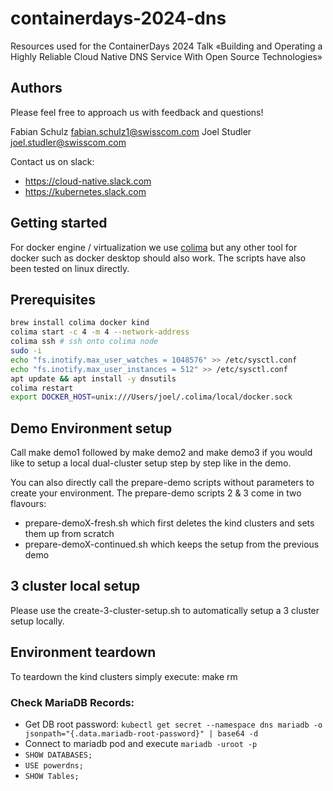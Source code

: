 # containerdays-2024-dns

Resources used for the ContainerDays 2024 Talk «Building and Operating a Highly Reliable Cloud Native DNS Service With Open Source Technologies»

## Authors

Please feel free to approach us with feedback and questions!

Fabian Schulz <fabian.schulz1@swisscom.com>
Joel Studler <joel.studler@swisscom.com>

Contact us on slack:

- <https://cloud-native.slack.com>
- <https://kubernetes.slack.com>

## Getting started

For docker engine / virtualization we use [colima](https://github.com/abiosoft/colima) but any other tool for docker such as docker desktop should also work.
The scripts have also been tested on linux directly.

## Prerequisites

```bash
brew install colima docker kind
colima start -c 4 -m 4 --network-address
colima ssh # ssh onto colima node
sudo -i
echo "fs.inotify.max_user_watches = 1048576" >> /etc/sysctl.conf
echo "fs.inotify.max_user_instances = 512" >> /etc/sysctl.conf
apt update && apt install -y dnsutils
colima restart
export DOCKER_HOST=unix:///Users/joel/.colima/local/docker.sock
```

## Demo Environment setup

Call make demo1 followed by make demo2 and make demo3 if you would like to setup a local dual-cluster setup step by step like in the demo.

You can also directly call the prepare-demo scripts without parameters to create your environment. The prepare-demo scripts 2 & 3 come in two flavours:

- prepare-demoX-fresh.sh which first deletes the kind clusters and sets them up from scratch
- prepare-demoX-continued.sh which keeps the setup from the previous demo

## 3 cluster local setup

Please use the create-3-cluster-setup.sh to automatically setup a 3 cluster setup locally.


## Environment teardown

To teardown the kind clusters simply execute:
make rm

### Check MariaDB Records:
- Get DB root password: `kubectl get secret --namespace dns mariadb -o jsonpath="{.data.mariadb-root-password}" | base64 -d`
- Connect to mariadb pod and execute `mariadb -uroot -p`
- `SHOW DATABASES;`
- `USE powerdns;`
- `SHOW Tables;`

